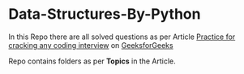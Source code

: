 # Data-Structures-By-Python
In this Repo there are all solved questions as per Article [Practice for cracking any coding interview](https://www.geeksforgeeks.org/practice-for-cracking-any-coding-interview/?ref=lbp) on [GeeksforGeeks](https://www.geeksforgeeks.org/)

Repo contains folders as per **Topics** in the Article.
